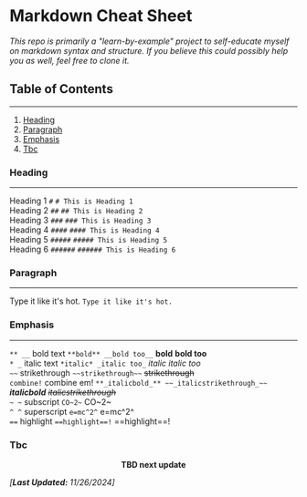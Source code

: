 # Markdown Cheat Sheet

_This repo is primarily a "learn-by-example" project to self-educate myself on markdown syntax and structure. If you believe this could possibly help you as well, feel free to clone it._

## Table of Contents
***

1. [Heading](#heading)
2. [Paragraph](#paragraph)
3. [Emphasis](#emphasis)
4. [Tbc](#Tbc)

### Heading
---

Heading 1 `#`      ``# This is Heading 1``<br>
Heading 2 `##`     ``## This is Heading 2``<br>
Heading 3 `###`    ``### This is Heading 3``<br>
Heading 4 `####`   ``#### This is Heading 4``<br>
Heading 5 `#####`  ``##### This is Heading 5``<br>
Heading 6 `######` ``###### This is Heading 6``<br>

### Paragraph
-----

Type it like it's hot. ``Type it like it's hot.``

### Emphasis
-----

``** __``     bold text       `**bold** __bold too__` **bold** __bold too__<br>
``* _``       italic text     `*italic* _italic too_` *italic* _italic too_<br>
``~~``        strikethrough   `~~strikethrough~~` ~~strikethrough~~<br>
``combine!``  combine em!     `**_italicbold_** ~~_italicstrikethrough_~~` **_italicbold_** ~~_italicstrikethrough_~~<br>
``~ ~``       subscript       `CO~2~` CO~2~<br>
``^ ^``       superscript     `e=mc^2^` e=mc^2^<br>
``==``        highlight       `==highlight==!` ==highlight==!<br>

### Tbc

<p style="text-align:center;"><strong>TBD next update</strong></p>

<i>[<b>Last Updated:</b> 11/26/2024]</i>
